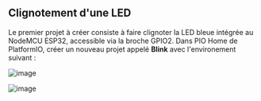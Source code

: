 ## Clignotement d'une LED
Le premier projet à créer consiste à faire clignoter la LED bleue intégrée au NodeMCU ESP32, accessible via la broche GPIO2.
Dans PIO Home de PlatformIO, créer un nouveau projet appelé **Blink** avec l'environement suivant :

![image](https://user-images.githubusercontent.com/44494044/129606297-b53f542d-c214-42fb-ac12-edd2cc24693e.png)

![image](https://user-images.githubusercontent.com/44494044/129605967-8e0db39f-e944-443a-9e12-27df892702c0.png)


